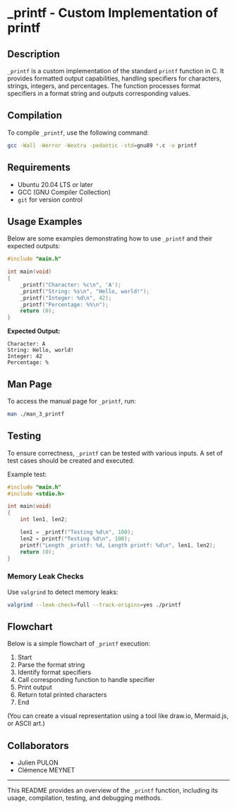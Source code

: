 # _printf - Custom Implementation of printf

## Description

`_printf` is a custom implementation of the standard `printf` function in C. It provides formatted output capabilities, handling specifiers for characters, strings, integers, and percentages. The function processes format specifiers in a format string and outputs corresponding values.

## Compilation

To compile `_printf`, use the following command:

```sh
gcc -Wall -Werror -Wextra -pedantic -std=gnu89 *.c -o printf
```

## Requirements

- Ubuntu 20.04 LTS or later
- GCC (GNU Compiler Collection)
- `git` for version control

## Usage Examples

Below are some examples demonstrating how to use `_printf` and their expected outputs:

```c
#include "main.h"

int main(void)
{
    _printf("Character: %c\n", 'A');
    _printf("String: %s\n", "Hello, world!");
    _printf("Integer: %d\n", 42);
    _printf("Percentage: %%\n");
    return (0);
}
```

**Expected Output:**
```
Character: A
String: Hello, world!
Integer: 42
Percentage: %
```

## Man Page

To access the manual page for `_printf`, run:

```sh
man ./man_3_printf
```

## Testing

To ensure correctness, `_printf` can be tested with various inputs. A set of test cases should be created and executed.

Example test:

```c
#include "main.h"
#include <stdio.h>

int main(void)
{
    int len1, len2;

    len1 = _printf("Testing %d\n", 100);
    len2 = printf("Testing %d\n", 100);
    printf("Length _printf: %d, Length printf: %d\n", len1, len2);
    return (0);
}
```

### Memory Leak Checks

Use `valgrind` to detect memory leaks:

```sh
valgrind --leak-check=full --track-origins=yes ./printf
```

## Flowchart

Below is a simple flowchart of `_printf` execution:

1. Start
2. Parse the format string
3. Identify format specifiers
4. Call corresponding function to handle specifier
5. Print output
6. Return total printed characters
7. End

(You can create a visual representation using a tool like draw.io, Mermaid.js, or ASCII art.)

## Collaborators

- Julien PULON
- Clémence MEYNET

---

This README provides an overview of the `_printf` function, including its usage, compilation, testing, and debugging methods.


